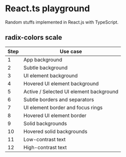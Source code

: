 # React.ts playground

Random stuffs implemented in React.js with TypeScript.

## radix-colors scale

| Step | Use case |
| - | - |
| 1 | App background |
| 2 | Subtle background |
| 3 | UI element background |
| 4 | Hovered UI element background |
| 5 | Active / Selected UI element background |
| 6 | Subtle borders and separators |
| 7 | UI element border and focus rings |
| 8 | Hovered UI element border |
| 9 | Solid backgrounds |
| 10 | Hovered solid backgrounds |
| 11 | Low-contrast text |
| 12 | High-contrast text |